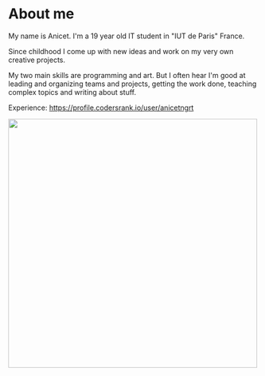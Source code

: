 # About me

My name is Anicet. I'm a 19 year old IT student in "IUT de Paris" France.

Since childhood I come up with new ideas and work on my very own creative projects.

My two main skills are programming and art. But I often hear I'm good at leading and organizing teams and projects,
getting the work done, teaching complex topics and writing about stuff.

Experience: https://profile.codersrank.io/user/anicetngrt

<td><img width="500px" align="center" src="https://github-readme-stats.vercel.app/api/wakatime?username=anicetngrt&layout=compact"/></td>
